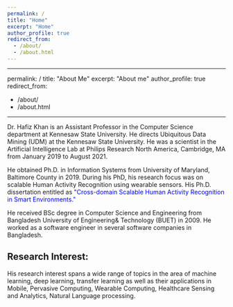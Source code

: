 ```yaml
---
permalink: /
title: "Home"
excerpt: "Home"
author_profile: true
redirect_from: 
  - /about/
  - /about.html
---
```


---
permalink: /
title: "About Me"
excerpt: "About me"
author_profile: true
redirect_from: 
  - /about/
  - /about.html
---

Dr. Hafiz Khan is an Assistant Professor in the Computer Science department at Kennesaw State University. He directs Ubiquitous Data Mining (UDM) at the Kennesaw State University. He was a scientist in the Artificial Intelligence Lab at Philips Research North America, Cambridge, MA from January 2019 to August 2021. 

He obtained Ph.D. in Information Systems from University of Maryland, Baltimore County in 2019. During his PhD, his research focus was on scalable Human Activity Recognition using wearable sensors. His Ph.D. dissertation entitled as <font color='blue'>"Cross-domain Scalable Human Activity Recognition in Smart Environments."</font>


He received BSc degree in Computer Science and Engineering from Bangladesh University of Engineering& Technology (BUET) in 2009. He worked as a software engineer in several software companies in Bangladesh.


## Research Interest:

His research interest spans a wide range of topics in the area of machine learning, deep learning, transfer learning as well as their applications in Mobile, Pervasive Computing, Wearable Computing, Healthcare Sensing and Analytics, Natural Language processing. 



